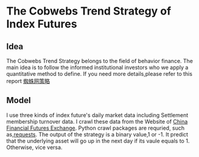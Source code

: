 # The Cobwebs Trend Strategy of Index Futures
## Idea
The Cobwebs Trend Strategy belongs to the field of behavior finance. The main idea is to follow the informed institutional investors who we apply a quantitative method to define. If you need more details,please refer to this report [蜘蛛网策略](./蜘蛛网策略.pdf) 
## Model
I use three kinds of index future's daily market data including Settlement membership turnover data. I crawl these data from the Website of [China Financial Futures Exchange](http://www.cffex.com.cn/). Python crawl packages are requried, such as,[requests](https://github.com/requests/requests). The output of the strategy is a binary value,1 or -1. It predict that the underlying asset will go up in the next day if its vaule equals to 1. Otherwise, vice versa.

